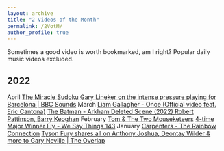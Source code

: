 ```yaml
---
layout: archive
title: "2 Videos of the Month"
permalink: /2VotM/
author_profile: true
---
```


Sometimes a good video is worth bookmarked, am I right? Popular daily music videos excluded.

## 2022
April [The Miracle Sudoku](https://www.youtube.com/watch?v=LwkNChSO2yE) [Gary Lineker on the intense pressure playing for Barcelona | BBC Sounds](https://www.youtube.com/watch?v=cSo30xrxmLM)
March [Liam Gallagher - Once (Official video feat. Eric Cantona)](https://www.youtube.com/watch?v=MDhiQfekdxo) [The Batman - Arkham Deleted Scene (2022) Robert Pattinson, Barry Keoghan](https://www.youtube.com/watch?v=LJSXgZxaNo0)
February [Tom & The Two Mouseketeers](https://www.youtube.com/watch?v=TqYiwDRPBq4) [4-time Major Winner Fly - We Say Things 143](https://www.youtube.com/watch?v=lJKlfrH1XcU&t=10s)
January [Carpenters - The Rainbow Connection](https://www.youtube.com/watch?v=PYuE2roIkH0) [Tyson Fury shares all on Anthony Joshua, Deontay Wilder & more to Gary Neville | The Overlap](https://www.youtube.com/watch?v=EMUH9N3S9PY)